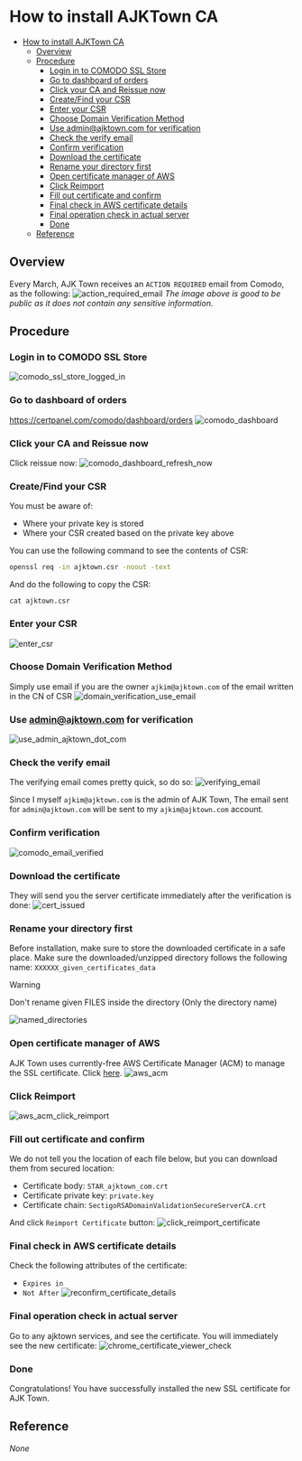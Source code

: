 # How to install AJKTown CA

<!-- TOC -->

- [How to install AJKTown CA](#how-to-install-ajktown-ca)
  - [Overview](#overview)
  - [Procedure](#procedure)
    - [Login in to COMODO SSL Store](#login-in-to-comodo-ssl-store)
    - [Go to dashboard of orders](#go-to-dashboard-of-orders)
    - [Click your CA and Reissue now](#click-your-ca-and-reissue-now)
    - [Create/Find your CSR](#createfind-your-csr)
    - [Enter your CSR](#enter-your-csr)
    - [Choose Domain Verification Method](#choose-domain-verification-method)
    - [Use admin@ajktown.com for verification](#use-adminajktowncom-for-verification)
    - [Check the verify email](#check-the-verify-email)
    - [Confirm verification](#confirm-verification)
    - [Download the certificate](#download-the-certificate)
    - [Rename your directory first](#rename-your-directory-first)
    - [Open certificate manager of AWS](#open-certificate-manager-of-aws)
    - [Click Reimport](#click-reimport)
    - [Fill out certificate and confirm](#fill-out-certificate-and-confirm)
    - [Final check in AWS certificate details](#final-check-in-aws-certificate-details)
    - [Final operation check in actual server](#final-operation-check-in-actual-server)
    - [Done](#done)
  - [Reference](#reference)

<!-- /TOC -->

## Overview
Every March, AJK Town receives an `ACTION REQUIRED` email from Comodo, as the following:
![action_required_email](./assets/action_required_email.png)
*The image above is good to be public as it does not contain any sensitive information.*


## Procedure

### Login in to COMODO SSL Store
![comodo_ssl_store_logged_in](./assets/comodo_ssl_store_logged_in.png)


### Go to dashboard of orders
https://certpanel.com/comodo/dashboard/orders
![comodo_dashboard](./assets/comodo_dashboard.png)



### Click your CA and Reissue now
Click reissue now:
![comodo_dashboard_refresh_now](./assets/comodo_dashboard_refresh_now.png)


### Create/Find your CSR
You must be aware of:
- Where your private key is stored
- Where your CSR created based on the private key above

You can use the following command to see the contents of CSR:
```bash
openssl req -in ajktown.csr -noout -text
```

And do the following to copy the CSR:
```
cat ajktown.csr
```

### Enter your CSR
![enter_csr](./assets/enter_csr.png)

### Choose Domain Verification Method
Simply use email if you are the owner `ajkim@ajktown.com` of the email written in the CN of CSR
![domain_verification_use_email](./assets/domain_verification_use_email.png)

### Use admin@ajktown.com for verification
![use_admin_ajktown_dot_com](./assets/use_admin_ajktown_dot_com.png)

### Check the verify email
The verifying email comes pretty quick, so do so:
![verifying_email](./assets/verifying_email.png)

Since I myself `ajkim@ajktown.com` is the admin of AJK Town, The email sent for `admin@ajktown.com` will be sent to my `ajkim@ajktown.com` account.

### Confirm verification
![comodo_email_verified](./assets/comodo_email_verified.png)

### Download the certificate
They will send you the server certificate immediately after the verification is done:
![cert_issued](./assets/cert_issued.png)


### Rename your directory first
Before installation, make sure to store the downloaded certificate in a safe place.
Make sure the downloaded/unzipped directory follows the following name: `XXXXXX_given_certificates_data`
> [!WARNING]
> Don't rename given FILES inside the directory (Only the directory name)

![named_directories](./assets/named_directories.png)


### Open certificate manager of AWS

AJK Town uses currently-free AWS Certificate Manager (ACM) to manage the SSL certificate. Click [here](https://ap-northeast-1.console.aws.amazon.com/acm/home?region=ap-northeast-1#/certificates/list).
![aws_acm](./assets/aws_acm.png)

### Click Reimport

![aws_acm_click_reimport](./assets/aws_acm_click_reimport.png)


### Fill out certificate and confirm
We do not tell you the location of each file below, but you can download them from secured location:
- Certificate body: `STAR_ajktown_com.crt`
- Certificate private key: `private.key`
- Certificate chain: `SectigoRSADomainValidationSecureServerCA.crt`

And click `Reimport Certificate` button:
![click_reimport_certificate](./assets/click_reimport_certificate.png)


### Final check in AWS certificate details
Check the following attributes of the certificate:
- `Expires in`
- `Not After`
![reconfirm_certificate_details](./assets/reconfirm_certificate_details.png)


### Final operation check in actual server
Go to any ajktown services, and see the certificate. You will immediately see the new certificate:
![chrome_certificate_viewer_check](./assets/chrome_certificate_viewer_check.png)


### Done
Congratulations! You have successfully installed the new SSL certificate for AJK Town.

## Reference
*None*
